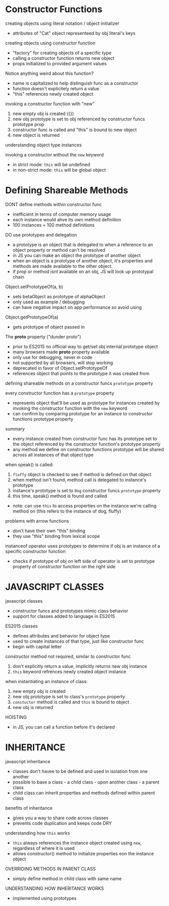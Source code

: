 # Constructor Functions

creating objects using literal notation / object initializer
- attributes of "Cat" object representeed by obj literal's keys

creating objects using constructor function
- "factory" for creating objects of a specific type
- calling a constructor function returns new object
- props initialized to provided argument values

Notice anything weird about this function?
- name is capitalized to help distinguish func as a constructor
- function doesn't explicitely return a value
- "this" references newly created object

invoking a constructor function with "new"
 1. new empty obj is created ({})
 2. new obj prototype is set to obj referenced by constructor funcs prototype prop
 3. constructor func is called and "this" is bound to new object
 4. new object is returned

understanding object type instances

invoking a constructor without the `new` keyword
- in strict mode: `this` will be undefined
- in non-strict mode: `this` will be global object

# Defining Shareable Methods

DONT define methods within constructor func
 - inefficient in terms of computer memory usage
 - each instance would ahve its own method definition
 - 100 instances = 100 method definitions

DO use prototypes and delegation
- a prototype is an object that is delegated to when a reference to an object property or method can't be resolved
- in JS you can make an object the prototype of another object
- when an object is a prototype of another object, it's properties and methods are made available to the other object.
- if prop or method isnt available on an obj, JS will look up prototypal chain

Object.setPrototypeOf(a, b)
- sets betaObject as prototype of alphaObject
- only used as example / debugging
- can have negative impact on app performance so avoid using

Object.getPrototypeOf(a)
- gets prototype of object passed in


The __proto__ property ("dunder proto")
- prior to ES2015 no official way to get/set obj internal prototype object
- many browsers made __proto__ property available
- only use for debugging, never in code
- not supported by all browsers, will stop working
- deprecated in favor of Object.setPrototypeOf
- references object that points to the prototype it was created from 

defining shareable methods on a constructor funcs `prototype` property

every constructor function has a `prototype` property
- represents object that'll be used as prototype for instances created by invoking the constructor function with the `new` keyword
- can confirm by comparing prototype for an instance to constructor functions prototype property

summary
- every instance created from constructor func has its prototype set to the object referenced by the constructor function's prototype property
- any method we define on constructor functions prototype will be shared across all instances of that object type

when speak() is called:
1. `fluffy` object is checked to see if  method is  defined on that object
2. when method isn't found, method call is delegated to instance's prototype
3. instance's prototype is set to `Dog` constructor funcs `prototype` property
4. this time, speak() method is found and called
- note: can use `this` to access properties on the instance we're calling method on (this refers to the instance of dog, fluffy)

problems with arrow functions
- don't have their own "this" binding
- they use "this" binding from lexical scope

instanceof operator uses prototypes to determine if obj is an instance of a specific constructor function
- checks if prototype of obj on left side of operator is set to prototype property of constructor function on the right side


# JAVASCRIPT CLASSES

javascript classes
- constructor funcs and prototypes mimic class behavior
- support for classes added to language in ES2015

ES2015 classes
- defines attributes and behavior for object type
- used to create instances of that type, just like constructor func
- begin with capital letter

constructor method not required, similar to constructor func
1. don't explicitly return a value, implicitly returns new obj instance
2. `this` keyword refrences newly created object instance

when instantiating an instance of class:
1. new empty obj is created
2. new obj prototype is set to class's `prototype` property 
3. `constuctor` method is called and `this` is bound to object
4. new obj is returned 

HOISTING
- in JS, you can call a function before it's declared


# INHERITANCE

javascript inheritance
- classes don't havee to be  defined and used in isolation from one another
- possible to base a class - a child class - upon another class - a parent class
- child class can inherit properties and methods defined within parent class

benefits of inheritance
- gives you a way to share code across classes
- prevents code duplication and keeps code DRY


understanding how `this` works
- `this` always references the instance object created using  `new`, regardless of where it is used
- allows constructor() method to initialize properties eon the instance  object

OVERRIDING METHODS IN PARENT CLASS
- simply define method in child class with same name

UNDERSTANDING HOW INHERITANCE WORKS
- implemented using prototypes